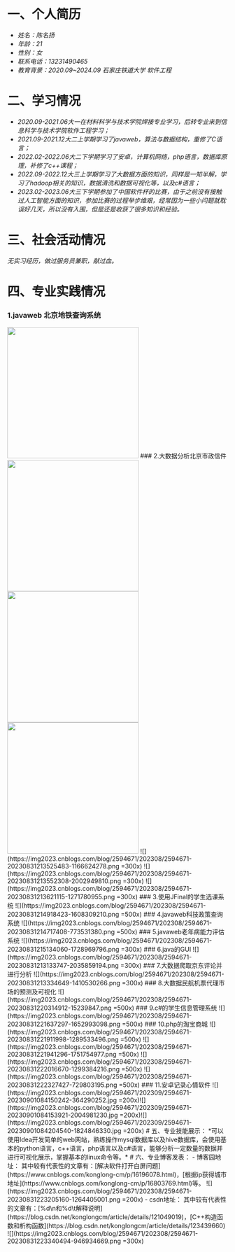 # 一、个人简历
- *姓名：陈名扬*
- *年龄：21*
- *性别：女*
- *联系电话：13231490465*
- *教育背景：2020.09~2024.09 石家庄铁道大学 软件工程*
# 二、学习情况
- *2020.09-2021.06大一在材料科学与技术学院焊接专业学习，后转专业来到信息科学与技术学院软件工程学习；*
- *2021.09-2021.12大二上学期学习了javaweb，算法与数据结构，重修了C语言；*
- *2022.02-2022.06大二下学期学习了安卓，计算机网络，php语言，数据库原理，补修了c++课程；*
- *2022.09-2022.12大三上学期学习了大数据方面的知识，同样是一知半解，学习了hadoop相关的知识，数据清洗和数据可视化等，以及c#语言；*
- *2023.02-2023.06大三下学期参加了中国软件杯的比赛，由于之前没有接触过人工智能方面的知识，参加比赛的过程举步维艰，经常因为一些小问题就耽误好几天，所以没有入围，但是还是收获了很多知识和经验。*
# 三、社会活动情况
*无实习经历，做过服务员兼职，献过血。*
# 四、专业实践情况
### 1.javaweb 北京地铁查询系统
<img src="https://github.com/Konglong-cm/Konglong-cm.github.io/assets/100991980/74ff17c1-8684-4412-8ad5-f65a69629a0b" width="300px"/>
### 2.大数据分析北京市政信件
<img src="" width="300px"/>
<img src="" width="300px"/>
<img src="" width="300px"/>
![](https://img2023.cnblogs.com/blog/2594671/202308/2594671-20230831213525483-1166624278.png =300x)
![](https://img2023.cnblogs.com/blog/2594671/202308/2594671-20230831213552308-2002949810.png =300x)
![](https://img2023.cnblogs.com/blog/2594671/202308/2594671-20230831213621115-1271780955.png =300x)
### 3.使用JFinal的学生选课系统
![](https://img2023.cnblogs.com/blog/2594671/202308/2594671-20230831214918423-1608309210.png =500x)
### 4.javaweb科技政策查询系统
![](https://img2023.cnblogs.com/blog/2594671/202308/2594671-20230831214717408-773531380.png =500x)
### 5.javaweb老年病能力评估系统
![](https://img2023.cnblogs.com/blog/2594671/202308/2594671-20230831215134060-1728969796.png =300x)
### 6.java的GUI
![](https://img2023.cnblogs.com/blog/2594671/202308/2594671-20230831213133747-2035859194.png =300x)
### 7.大数据爬取京东评论并进行分析
![](https://img2023.cnblogs.com/blog/2594671/202308/2594671-20230831213334649-1410530266.png =300x)
### 8.大数据民航机票代理市场的预测及可视化
![](https://img2023.cnblogs.com/blog/2594671/202308/2594671-20230831220314912-15239847.png =500x)
### 9.c#的学生信息管理系统
![](https://img2023.cnblogs.com/blog/2594671/202308/2594671-20230831221637297-1652993098.png =500x)
### 10.php的淘宝商城
![](https://img2023.cnblogs.com/blog/2594671/202308/2594671-20230831221911998-1289533496.png =500x)
![](https://img2023.cnblogs.com/blog/2594671/202308/2594671-20230831221941296-1751754977.png =500x)
![](https://img2023.cnblogs.com/blog/2594671/202308/2594671-20230831222016670-1299384216.png =500x)
![](https://img2023.cnblogs.com/blog/2594671/202308/2594671-20230831222327427-729803195.png =500x)
### 11.安卓记录心情软件
![](https://img2023.cnblogs.com/blog/2594671/202309/2594671-20230901084150242-364290252.jpg =200x)![](https://img2023.cnblogs.com/blog/2594671/202309/2594671-20230901084153921-2004981230.jpg =200x)![](https://img2023.cnblogs.com/blog/2594671/202309/2594671-20230901084204540-1824846330.jpg =200x)
# 五、专业技能展示：
*可以使用Idea开发简单的web网站，熟练操作mysql数据库以及hive数据库，会使用基本的python语言，c++语言，php语言以及c#语言，能够分析一定数量的数据并进行可视化展示，掌握基本的linux命令等。*
# 六、专业博客发表：
- 博客园地址：<https://www.cnblogs.com/konglong-cm/>
其中较有代表性的文章有：[解决软件打开白屏问题](https://www.cnblogs.com/konglong-cm/p/16196078.html)，[根据ip获得城市地址](https://www.cnblogs.com/konglong-cm/p/16803769.html)等。
![](https://img2023.cnblogs.com/blog/2594671/202308/2594671-20230831223205160-1264405001.png =200x)
- csdn地址：<https://blog.csdn.net/konglongcm>
其中较有代表性的文章有：[%d\n和%d\t解释说明](https://blog.csdn.net/konglongcm/article/details/121049019)，[C++构造函数和析构函数](https://blog.csdn.net/konglongcm/article/details/123439660)
![](https://img2023.cnblogs.com/blog/2594671/202308/2594671-20230831223340494-946934669.png =300x)
